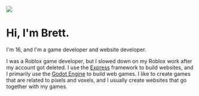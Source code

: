 <html>
  <body>
    <img src="https://cuberely.com/game_photo.png">
    <h1>Hi, I'm Brett.</h1>
    <p>I'm 16, and I'm a game developer and website developer.</p>
    <p>I was a Roblox game developer, but I slowed down on my Roblox work after my account got deleted. I use the <a href="https://expressjs.com/">Express</a> framework to build websites, and I primarily use the <a href="https://godotengine.org">Godot Engine</a> to build web games. I like to create games that are related to pixels and voxels, and I usually create websites that go together with my games.</p>
  </body>
</html>


<!--
**PlasmaticSquid/PlasmaticSquid** is a ✨ _special_ ✨ repository because its `README.md` (this file) appears on your GitHub profile.

Here are some ideas to get you started:

- 🔭 I’m currently working on ...
- 🌱 I’m currently learning ...
- 👯 I’m looking to collaborate on ...
- 🤔 I’m looking for help with ...
- 💬 Ask me about ...
- 📫 How to reach me: ...
- 😄 Pronouns: ...
- ⚡ Fun fact: ...
-->
